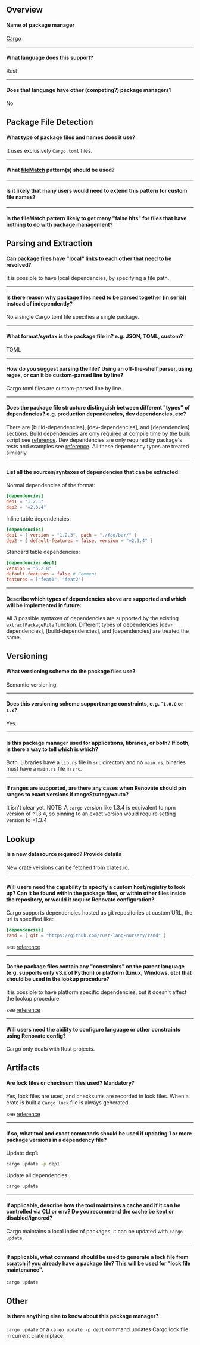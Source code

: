 ## Overview

#### Name of package manager

[Cargo](https://doc.rust-lang.org/cargo/index.html)

---

#### What language does this support?

Rust

---

#### Does that language have other (competing?) package managers?

No

## Package File Detection

#### What type of package files and names does it use?

It uses exclusively `Cargo.toml` files.

---

#### What [fileMatch](https://renovatebot.com/docs/configuration-options/#filematch) pattern(s) should be used?

---

#### Is it likely that many users would need to extend this pattern for custom file names?

---

#### Is the fileMatch pattern likely to get many "false hits" for files that have nothing to do with package management?

## Parsing and Extraction

#### Can package files have "local" links to each other that need to be resolved?

It is possible to have local dependencies, by specifying a file path.

---

#### Is there reason why package files need to be parsed together (in serial) instead of independently?

No a single Cargo.toml file specifies a single package.

---

#### What format/syntax is the package file in? e.g. JSON, TOML, custom?

TOML

---

#### How do you suggest parsing the file? Using an off-the-shelf parser, using regex, or can it be custom-parsed line by line?

Cargo.toml files are custom-parsed line by line.

---

#### Does the package file structure distinguish between different "types" of dependencies? e.g. production dependencies, dev dependencies, etc?

There are [build-dependencies], [dev-dependencies], and [dependencies] sections.
Build dependencies are only required at compile time by the
build script see [reference](https://doc.rust-lang.org/cargo/reference/build-scripts.html).
Dev dependencies are only required by package's tests and examples
see [reference](https://doc.rust-lang.org/cargo/reference/specifying-dependencies.html#development-dependencies).
All these dependency types are treated similarly.

---

#### List all the sources/syntaxes of dependencies that can be extracted:

Normal dependencies of the format:

```toml
[dependencies]
dep1 = "1.2.3"
dep2 = "=2.3.4"
```

Inline table dependencies:

```toml
[dependencies]
dep1 = { version = "1.2.3", path = "./foo/bar/" }
dep2 = { default-features = false, version = "=2.3.4" }
```

Standard table dependencies:

```toml
[dependencies.dep1]
version = "5.2.8"
default-features = false # Comment
features = ["feat1", "feat2"]
```

---

#### Describe which types of dependencies above are supported and which will be implemented in future:

All 3 possible syntaxes of dependencies are supported by the existing `extractPackageFile` function.
Different types of dependencies [dev-dependencies], [build-dependencies], and [dependencies] are treated the same.

## Versioning

#### What versioning scheme do the package files use?

Semantic versioning.

---

#### Does this versioning scheme support range constraints, e.g. `^1.0.0` or `1.x`?

Yes.

---

#### Is this package manager used for applications, libraries, or both? If both, is there a way to tell which is which?

Both. Libraries have a `lib.rs` file in `src` directory and no `main.rs`, binaries must have a `main.rs` file in `src`.

---

#### If ranges are supported, are there any cases when Renovate should pin ranges to exact versions if rangeStrategy=auto?

It isn't clear yet.
NOTE: A `cargo` version like 1.3.4 is equivalent to npm version of ^1.3.4, so pinning to an exact version would require
setting version to =1.3.4

## Lookup

#### Is a new datasource required? Provide details

New crate versions can be fetched from [crates.io](crates.io).

---

#### Will users need the capability to specify a custom host/registry to look up? Can it be found within the package files, or within other files inside the repository, or would it require Renovate configuration?

Cargo supports dependencies hosted as git repositories at custom URL, the url is specified like:

```toml
[dependencies]
rand = { git = "https://github.com/rust-lang-nursery/rand" }
```

see [reference](https://doc.rust-lang.org/cargo/reference/specifying-dependencies.html#specifying-dependencies-from-git-repositories)

---

#### Do the package files contain any "constraints" on the parent language (e.g. supports only v3.x of Python) or platform (Linux, Windows, etc) that should be used in the lookup procedure?

It is possible to have platform specific dependencies, but it doesn't affect the lookup procedure.

see [reference](https://doc.rust-lang.org/cargo/reference/specifying-dependencies.html#platform-specific-dependencies)

---

#### Will users need the ability to configure language or other constraints using Renovate config?

Cargo only deals with Rust projects.

## Artifacts

#### Are lock files or checksum files used? Mandatory?

Yes, lock files are used, and checksums are recorded in lock files.
When a crate is built a `Cargo.lock` file is always generated.

see [reference](https://doc.rust-lang.org/cargo/guide/cargo-toml-vs-cargo-lock.html)

---

#### If so, what tool and exact commands should be used if updating 1 or more package versions in a dependency file?

Update dep1:

```sh
cargo update -p dep1
```

Update all dependencies:

```sh
cargo update
```

---

#### If applicable, describe how the tool maintains a cache and if it can be controlled via CLI or env? Do you recommend the cache be kept or disabled/ignored?

Cargo maintains a local index of packages, it can be updated with `cargo update`.

---

#### If applicable, what command should be used to generate a lock file from scratch if you already have a package file? This will be used for "lock file maintenance".

```sh
cargo update
```

## Other

#### Is there anything else to know about this package manager?
`cargo update` or a `cargo update -p dep1` command updates Cargo.lock file in current crate inplace.
